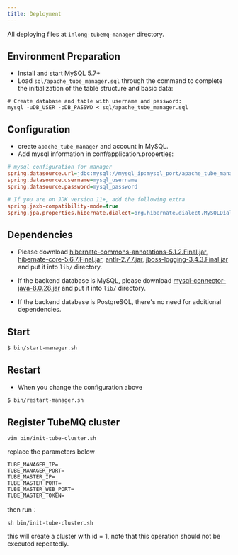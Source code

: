 ```yaml
---
title: Deployment
---
```


All deploying files at `inlong-tubemq-manager` directory.

## Environment Preparation
- Install and start MySQL 5.7+
- Load `sql/apache_tube_manager.sql` through the command to complete the initialization of the table structure and basic data:

```` shell
# Create database and table with username and password:
mysql -uDB_USER -pDB_PASSWD < sql/apache_tube_manager.sql
````
  
## Configuration
- create `apache_tube_manager` and account in MySQL.
- Add mysql information in conf/application.properties:
```ini
# mysql configuration for manager
spring.datasource.url=jdbc:mysql://mysql_ip:mysql_port/apache_tube_manager
spring.datasource.username=mysql_username
spring.datasource.password=mysql_password

# If you are on JDK version 11+, add the following extra
spring.jaxb-compatibility-mode=true
spring.jpa.properties.hibernate.dialect=org.hibernate.dialect.MySQLDialect

```

## Dependencies
- Please download [hibernate-commons-annotations-5.1.2.Final.jar](https://repo1.maven.org/maven2/org/hibernate/common/hibernate-commons-annotations/5.1.2.Final/hibernate-commons-annotations-5.1.2.Final.jar),
  [hibernate-core-5.6.7.Final.jar](https://repo1.maven.org/maven2/org/hibernate/hibernate-core/5.6.7.Final/hibernate-core-5.6.7.Final.jar), 
  [antlr-2.7.7.jar](https://repo1.maven.org/maven2/antlr/antlr/2.7.7/antlr-2.7.7.jar), 
  [jboss-logging-3.4.3.Final.jar](https://repo1.maven.org/maven2/org/jboss/logging/jboss-logging/3.4.3.Final/jboss-logging-3.4.3.Final.jar) and put it into `lib/` directory.

- If the backend database is MySQL, please download [mysql-connector-java-8.0.28.jar](https://repo1.maven.org/maven2/mysql/mysql-connector-java/8.0.28/mysql-connector-java-8.0.28.jar) and put it into `lib/` directory.

- If the backend database is PostgreSQL, there's no need for additional dependencies.

## Start
``` bash
$ bin/start-manager.sh 
```
## Restart
- When you change the configuration above
``` bash
$ bin/restart-manager.sh 
```

## Register TubeMQ cluster

    vim bin/init-tube-cluster.sh

replace the parameters below
```
TUBE_MANAGER_IP=  
TUBE_MANAGER_PORT=   
TUBE_MASTER_IP=   
TUBE_MASTER_PORT=
TUBE_MASTER_WEB_PORT=
TUBE_MASTER_TOKEN=
```

then run：
```
sh bin/init-tube-cluster.sh
```

this will create a cluster with id = 1, note that this operation should not be executed repeatedly.